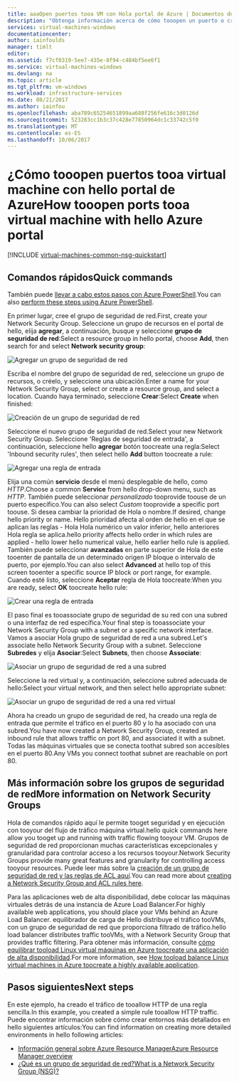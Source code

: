 ```yaml
---
title: aaaOpen puertos tooa VM con Hola portal de Azure | Documentos de Microsoft
description: "Obtenga información acerca de cómo tooopen un puerto o cree una máquina virtual de Windows tooyour de punto de conexión con el modelo de implementación de administrador de recursos de Hola Hola Portal de Azure"
services: virtual-machines-windows
documentationcenter: 
author: iainfoulds
manager: timlt
editor: 
ms.assetid: f7cf0319-5ee7-435e-8f94-c484bf5ee6f1
ms.service: virtual-machines-windows
ms.devlang: na
ms.topic: article
ms.tgt_pltfrm: vm-windows
ms.workload: infrastructure-services
ms.date: 08/21/2017
ms.author: iainfou
ms.openlocfilehash: aba789c65254651899aa688f256fe616c3d0126d
ms.sourcegitcommit: 523283cc1b3c37c428e77850964dc1c33742c5f0
ms.translationtype: MT
ms.contentlocale: es-ES
ms.lasthandoff: 10/06/2017
---
```

# <a name="how-tooopen-ports-tooa-virtual-machine-with-hello-azure-portal"></a><span data-ttu-id="a58a9-103">¿Cómo tooopen puertos tooa virtual machine con hello portal de Azure</span><span class="sxs-lookup"><span data-stu-id="a58a9-103">How tooopen ports tooa virtual machine with hello Azure portal</span></span>
[!INCLUDE [virtual-machines-common-nsg-quickstart](../../../includes/virtual-machines-common-nsg-quickstart.md)]

## <a name="quick-commands"></a><span data-ttu-id="a58a9-104">Comandos rápidos</span><span class="sxs-lookup"><span data-stu-id="a58a9-104">Quick commands</span></span>
<span data-ttu-id="a58a9-105">También puede [llevar a cabo estos pasos con Azure PowerShell](nsg-quickstart-powershell.md).</span><span class="sxs-lookup"><span data-stu-id="a58a9-105">You can also [perform these steps using Azure PowerShell](nsg-quickstart-powershell.md).</span></span>

<span data-ttu-id="a58a9-106">En primer lugar, cree el grupo de seguridad de red.</span><span class="sxs-lookup"><span data-stu-id="a58a9-106">First, create your Network Security Group.</span></span> <span data-ttu-id="a58a9-107">Seleccione un grupo de recursos en el portal de hello, elija **agregar**, a continuación, busque y seleccione **grupo de seguridad de red**:</span><span class="sxs-lookup"><span data-stu-id="a58a9-107">Select a resource group in hello portal, choose **Add**, then search for and select **Network security group**:</span></span>

![Agregar un grupo de seguridad de red](./media/nsg-quickstart-portal/add-nsg.png)

<span data-ttu-id="a58a9-109">Escriba el nombre del grupo de seguridad de red, seleccione un grupo de recursos, o créelo, y seleccione una ubicación.</span><span class="sxs-lookup"><span data-stu-id="a58a9-109">Enter a name for your Network Security Group, select or create a resource group, and select a location.</span></span> <span data-ttu-id="a58a9-110">Cuando haya terminado, seleccione **Crear**:</span><span class="sxs-lookup"><span data-stu-id="a58a9-110">Select **Create** when finished:</span></span>

![Creación de un grupo de seguridad de red](./media/nsg-quickstart-portal/create-nsg.png)

<span data-ttu-id="a58a9-112">Seleccione el nuevo grupo de seguridad de red.</span><span class="sxs-lookup"><span data-stu-id="a58a9-112">Select your new Network Security Group.</span></span> <span data-ttu-id="a58a9-113">Seleccione 'Reglas de seguridad de entrada', a continuación, seleccione hello **agregar** botón toocreate una regla:</span><span class="sxs-lookup"><span data-stu-id="a58a9-113">Select 'Inbound security rules', then select hello **Add** button toocreate a rule:</span></span>

![Agregar una regla de entrada](./media/nsg-quickstart-portal/add-inbound-rule.png)

<span data-ttu-id="a58a9-115">Elija una común **servicio** desde el menú desplegable de hello, como *HTTP*.</span><span class="sxs-lookup"><span data-stu-id="a58a9-115">Choose a common **Service** from hello drop-down menu, such as *HTTP*.</span></span> <span data-ttu-id="a58a9-116">También puede seleccionar *personalizado* tooprovide toouse de un puerto específico.</span><span class="sxs-lookup"><span data-stu-id="a58a9-116">You can also select *Custom* tooprovide a specific port toouse.</span></span> <span data-ttu-id="a58a9-117">Si desea cambiar la prioridad de Hola o nombre.</span><span class="sxs-lookup"><span data-stu-id="a58a9-117">If desired, change hello priority or name.</span></span> <span data-ttu-id="a58a9-118">Hello prioridad afecta al orden de hello en el que se aplican las reglas - Hola Hola numérico un valor inferior, hello anteriores Hola regla se aplica.</span><span class="sxs-lookup"><span data-stu-id="a58a9-118">hello priority affects hello order in which rules are applied - hello lower hello numerical value, hello earlier hello rule is applied.</span></span> <span data-ttu-id="a58a9-119">También puede seleccionar **avanzadas** en parte superior de Hola de este tooenter de pantalla de un determinado origen IP bloque o intervalo de puerto, por ejemplo.</span><span class="sxs-lookup"><span data-stu-id="a58a9-119">You can also select **Advanced** at hello top of this screen tooenter a specific source IP block or port range, for example.</span></span> <span data-ttu-id="a58a9-120">Cuando esté listo, seleccione **Aceptar** regla de Hola toocreate:</span><span class="sxs-lookup"><span data-stu-id="a58a9-120">When you are ready, select **OK** toocreate hello rule:</span></span>

![Crear una regla de entrada](./media/nsg-quickstart-portal/create-inbound-rule.png)

<span data-ttu-id="a58a9-122">El paso final es tooassociate grupo de seguridad de su red con una subred o una interfaz de red específica.</span><span class="sxs-lookup"><span data-stu-id="a58a9-122">Your final step is tooassociate your Network Security Group with a subnet or a specific network interface.</span></span> <span data-ttu-id="a58a9-123">Vamos a asociar Hola grupo de seguridad de red a una subred.</span><span class="sxs-lookup"><span data-stu-id="a58a9-123">Let's associate hello Network Security Group with a subnet.</span></span> <span data-ttu-id="a58a9-124">Seleccione **Subredes** y elija **Asociar**:</span><span class="sxs-lookup"><span data-stu-id="a58a9-124">Select **Subnets**, then choose **Associate**:</span></span>

![Asociar un grupo de seguridad de red a una subred](./media/nsg-quickstart-portal/associate-subnet.png)

<span data-ttu-id="a58a9-126">Seleccione la red virtual y, a continuación, seleccione subred adecuada de hello:</span><span class="sxs-lookup"><span data-stu-id="a58a9-126">Select your virtual network, and then select hello appropriate subnet:</span></span>

![Asociar un grupo de seguridad de red a una red virtual](./media/nsg-quickstart-portal/select-vnet-subnet.png)

<span data-ttu-id="a58a9-128">Ahora ha creado un grupo de seguridad de red, ha creado una regla de entrada que permite el tráfico en el puerto 80 y lo ha asociado con una subred.</span><span class="sxs-lookup"><span data-stu-id="a58a9-128">You have now created a Network Security Group, created an inbound rule that allows traffic on port 80, and associated it with a subnet.</span></span> <span data-ttu-id="a58a9-129">Todas las máquinas virtuales que se conecta toothat subred son accesibles en el puerto 80.</span><span class="sxs-lookup"><span data-stu-id="a58a9-129">Any VMs you connect toothat subnet are reachable on port 80.</span></span>

## <a name="more-information-on-network-security-groups"></a><span data-ttu-id="a58a9-130">Más información sobre los grupos de seguridad de red</span><span class="sxs-lookup"><span data-stu-id="a58a9-130">More information on Network Security Groups</span></span>
<span data-ttu-id="a58a9-131">Hola de comandos rápido aquí le permite tooget seguridad y en ejecución con tooyour del flujo de tráfico máquina virtual.</span><span class="sxs-lookup"><span data-stu-id="a58a9-131">hello quick commands here allow you tooget up and running with traffic flowing tooyour VM.</span></span> <span data-ttu-id="a58a9-132">Grupos de seguridad de red proporcionan muchas características excepcionales y granularidad para controlar acceso a los recursos tooyour.</span><span class="sxs-lookup"><span data-stu-id="a58a9-132">Network Security Groups provide many great features and granularity for controlling access tooyour resources.</span></span> <span data-ttu-id="a58a9-133">Puede leer más sobre la [creación de un grupo de seguridad de red y las reglas de ACL aquí](../../virtual-network/virtual-networks-create-nsg-arm-ps.md).</span><span class="sxs-lookup"><span data-stu-id="a58a9-133">You can read more about [creating a Network Security Group and ACL rules here](../../virtual-network/virtual-networks-create-nsg-arm-ps.md).</span></span>

<span data-ttu-id="a58a9-134">Para las aplicaciones web de alta disponibilidad, debe colocar las máquinas virtuales detrás de una instancia de Azure Load Balancer.</span><span class="sxs-lookup"><span data-stu-id="a58a9-134">For highly available web applications, you should place your VMs behind an Azure Load Balancer.</span></span> <span data-ttu-id="a58a9-135">equilibrador de carga de Hello distribuye el tráfico tooVMs, con un grupo de seguridad de red que proporciona filtrado de tráfico.</span><span class="sxs-lookup"><span data-stu-id="a58a9-135">hello load balancer distributes traffic tooVMs, with a Network Security Group that provides traffic filtering.</span></span> <span data-ttu-id="a58a9-136">Para obtener más información, consulte [cómo equilibrar tooload Linux virtual máquinas en Azure toocreate una aplicación de alta disponibilidad](tutorial-load-balancer.md).</span><span class="sxs-lookup"><span data-stu-id="a58a9-136">For more information, see [How tooload balance Linux virtual machines in Azure toocreate a highly available application](tutorial-load-balancer.md).</span></span>

## <a name="next-steps"></a><span data-ttu-id="a58a9-137">Pasos siguientes</span><span class="sxs-lookup"><span data-stu-id="a58a9-137">Next steps</span></span>
<span data-ttu-id="a58a9-138">En este ejemplo, ha creado el tráfico de tooallow HTTP de una regla sencilla.</span><span class="sxs-lookup"><span data-stu-id="a58a9-138">In this example, you created a simple rule tooallow HTTP traffic.</span></span> <span data-ttu-id="a58a9-139">Puede encontrar información sobre cómo crear entornos más detallados en hello siguientes artículos:</span><span class="sxs-lookup"><span data-stu-id="a58a9-139">You can find information on creating more detailed environments in hello following articles:</span></span>

* [<span data-ttu-id="a58a9-140">Información general sobre Azure Resource Manager</span><span class="sxs-lookup"><span data-stu-id="a58a9-140">Azure Resource Manager overview</span></span>](../../azure-resource-manager/resource-group-overview.md)
* [<span data-ttu-id="a58a9-141">¿Qué es un grupo de seguridad de red?</span><span class="sxs-lookup"><span data-stu-id="a58a9-141">What is a Network Security Group (NSG)?</span></span>](../../virtual-network/virtual-networks-nsg.md)